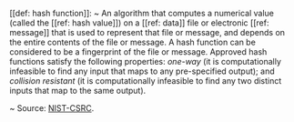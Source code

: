 [[def: hash function]]:
~ An algorithm that computes a numerical value (called the [[ref: hash value]]) on a [[ref: data]] file or electronic [[ref: message]] that is used to represent that file or message, and depends on the entire contents of the file or message. A hash function can be considered to be a fingerprint of the file or message. Approved hash functions satisfy the following properties: _one-way_ (it is computationally infeasible to find any input that maps to any pre-specified output); and _collision resistant_ (it is computationally infeasible to find any two distinct inputs that map to the same output).

~ Source: [NIST-CSRC](https://csrc.nist.gov/glossary/term/hash_function).



